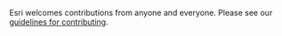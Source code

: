 Esri welcomes contributions from anyone and everyone. Please see our [guidelines for contributing](https://github.com/serverteamCN/contributing).

